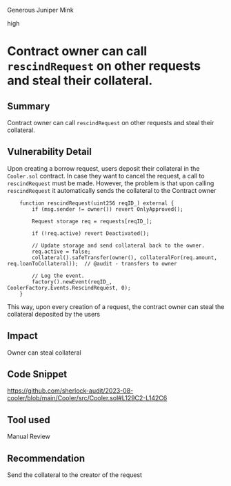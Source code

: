 Generous Juniper Mink

high

# Contract owner can call `rescindRequest` on other requests and steal their collateral.
## Summary
Contract owner can call `rescindRequest` on other requests and steal their collateral.

## Vulnerability Detail
Upon creating a borrow request, users deposit their collateral in the `Cooler.sol` contract. In case they want to cancel the request, a call to `rescindRequest` must be made. However, the problem is that upon calling `rescindRequest` it automatically sends the collateral to the Contract owner 
```solidity
    function rescindRequest(uint256 reqID_) external {
        if (msg.sender != owner()) revert OnlyApproved();

        Request storage req = requests[reqID_];

        if (!req.active) revert Deactivated();

        // Update storage and send collateral back to the owner.
        req.active = false;
        collateral().safeTransfer(owner(), collateralFor(req.amount, req.loanToCollateral));  // @audit - transfers to owner 

        // Log the event.
        factory().newEvent(reqID_, CoolerFactory.Events.RescindRequest, 0);
    }
```
This way, upon every creation of a request, the contract owner can steal the collateral deposited by the users
## Impact
Owner can steal collateral

## Code Snippet
https://github.com/sherlock-audit/2023-08-cooler/blob/main/Cooler/src/Cooler.sol#L129C2-L142C6

## Tool used

Manual Review

## Recommendation
Send the collateral to the creator of the request 
